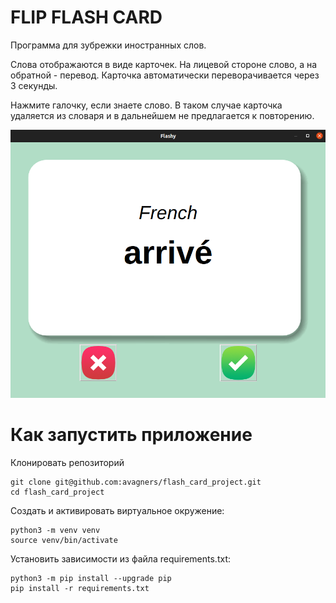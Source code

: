 # FLIP FLASH CARD

Программа для зубрежки иностранных слов.

Слова отображаются в виде карточек. На лицевой стороне слово, а на обратной - перевод. Карточка автоматически переворачивается через 3 секунды.

Нажмите галочку, если знаете слово. В таком случае карточка удаляется из словаря и в дальнейшем не предлагается к повторению.

![screen](images/Screenshot.png)

# Как запустить приложение

Клонировать репозиторий
    
    git clone git@github.com:avagners/flash_card_project.git
    cd flash_card_project

Cоздать и активировать виртуальное окружение:

    python3 -m venv venv
    source venv/bin/activate

Установить зависимости из файла requirements.txt:

    python3 -m pip install --upgrade pip
    pip install -r requirements.txt
